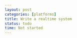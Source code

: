 ```yaml
---
layout: post
categories: [platforms]
title: Write a realtime system
status: todo
time: Not started
---
```

